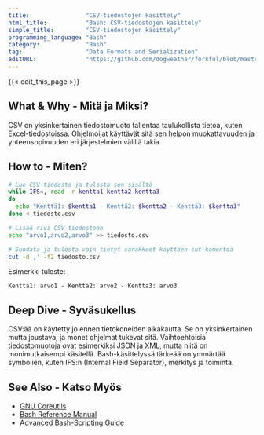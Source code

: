```yaml
---
title:                "CSV-tiedostojen käsittely"
html_title:           "Bash: CSV-tiedostojen käsittely"
simple_title:         "CSV-tiedostojen käsittely"
programming_language: "Bash"
category:             "Bash"
tag:                  "Data Formats and Serialization"
editURL:              "https://github.com/dogweather/forkful/blob/master/content/fi/bash/working-with-csv.md"
---
```


{{< edit_this_page >}}

## What & Why - Mitä ja Miksi?
CSV on yksinkertainen tiedostomuoto tallentaa taulukollista tietoa, kuten Excel-tiedostoissa. Ohjelmoijat käyttävät sitä sen helpon muokattavuuden ja yhteensopivuuden eri järjestelmien välillä takia.

## How to - Miten?
```Bash
# Lue CSV-tiedosto ja tulosta sen sisältö
while IFS=, read -r kentta1 kentta2 kentta3
do
  echo "Kenttä1: $kentta1 - Kenttä2: $kentta2 - Kenttä3: $kentta3"
done < tiedosto.csv

# Lisää rivi CSV-tiedostoon
echo "arvo1,arvo2,arvo3" >> tiedosto.csv

# Suodata ja tulosta vain tietyt sarakkeet käyttäen cut-komentoa
cut -d',' -f2 tiedosto.csv
```

Esimerkki tuloste:
```
Kenttä1: arvo1 - Kenttä2: arvo2 - Kenttä3: arvo3
```

## Deep Dive - Syväsukellus
CSV:ää on käytetty jo ennen tietokoneiden aikakautta. Se on yksinkertainen mutta joustava, ja monet ohjelmat tukevat sitä. Vaihtoehtoisia tiedostomuotoja ovat esimerkiksi JSON ja XML, mutta niitä on monimutkaisempi käsitellä. Bash-käsittelyssä tärkeää on ymmärtää symbolien, kuten IFS:n (Internal Field Separator), merkitys ja toiminta.

## See Also - Katso Myös
- [GNU Coreutils](https://www.gnu.org/software/coreutils/)
- [Bash Reference Manual](https://www.gnu.org/software/bash/manual/bash.html)
- [Advanced Bash-Scripting Guide](https://www.tldp.org/LDP/abs/html/)